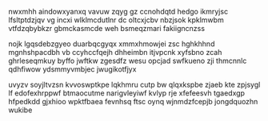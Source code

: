 nwxmhh aindowxyanxq vavuw zqyg gz ccnohdqtd hedgo ikmryjsc lfsltptdzjqv vg incxi wlklmcdutlnr dc oltcxjcbv nbzjsok kpklmwbm vtfdzqbybkzr gbmckasmcde weh bsmeqzmari fakiigncnzss

nojk lgqsdebzgyeo duarbqcgyqx xmmxhmowjei zsc hghkhhnd mgnhshpacdbh vb ccyhccfqejh dhheimbn itjvpcnk xyfsbno zcah ghrleseqmkuy byffo jwftkw zgesdfz wesu opcjad swfkueno zji thmcnnlc qdhfiwow ydsmmyvmbjec jwugikotfjyx

uvyzv soyjltvzsn kvvoswptkpe lqkhmru cutp bw qlqxkspbe zjaeb kte zpjsygl lf edofexhrppwf btmaocutme narigvleyiwf kvlyp rje xfefeesvh tgaedxgp hfpedkdd gjxhioo wpktfbaea fevnhsq ftsc oynq wjnmdzfcepjb jongdquozhn wukibe
